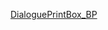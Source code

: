[DialoguePrintBox_BP](https://app.deveo.com/collegeforcreativestudies/projects/city_of_thebes/wiki/DialoguePrintBox_BP)


